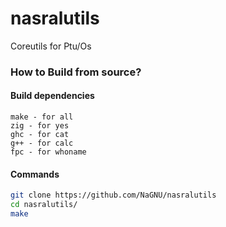 # nasralutils
Coreutils for Ptu/Os

### How to Build from source?
#### Build dependencies
``` zig
make - for all
zig - for yes
ghc - for cat
g++ - for calc
fpc - for whoname
```
#### Commands
``` bash
git clone https://github.com/NaGNU/nasralutils
cd nasralutils/
make
```
